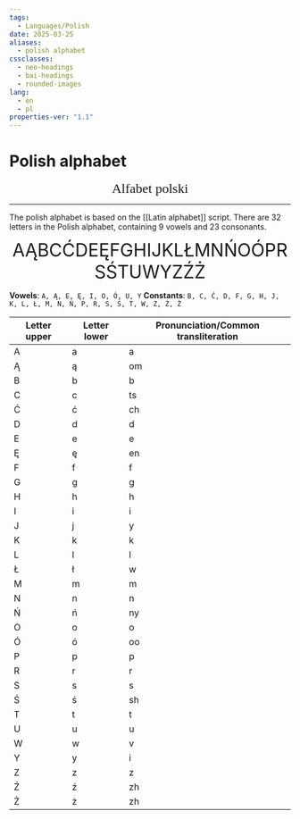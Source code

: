 ```yaml
---
tags:
  - Languages/Polish
date: 2025-03-25
aliases:
  - polish alphabet
cssclasses:
  - neo-headings
  - bai-headings
  - rounded-images
lang:
  - en
  - pl
properties-ver: "1.1"
---
```

# Polish alphabet
<p style="font-size:x-large;text-align:center;margin:0;font-family:Times;">Alfabet polski</p>

***
The polish alphabet is based on the [[Latin alphabet]] script. There are 32 letters in the Polish alphabet, containing 9 vowels and 23 consonants.

<p style="font-size:xx-large;text-align:center;margin:0;">AĄBCĆDEĘFGHIJKLŁMNŃOÓPRSŚTUWYZŹŻ</p>

**Vowels**: `A, Ą, E, Ę, I, O, Ó, U, Y`
**Constants**: `B, C, Ć, D, F, G, H, J, K, L, Ł, M, N, Ń, P, R, S, Ś, T, W, Z, Ź, Ż`

| Letter upper | Letter lower | Pronunciation/Common transliteration |
| ------------ | ------------ | ------------------------------------ |
| A            | a            | a                                    |
| Ą            | ą            | om                                   |
| B            | b            | b                                    |
| C            | c            | ts                                   |
| Ć            | ć            | ch                                   |
| D            | d            | d                                    |
| E            | e            | e                                    |
| Ę            | ę            | en                                   |
| F            | f            | f                                    |
| G            | g            | g                                    |
| H            | h            | h                                    |
| I            | i            | i                                    |
| J            | j            | y                                    |
| K            | k            | k                                    |
| L            | l            | l                                    |
| Ł            | ł            | w                                    |
| M            | m            | m                                    |
| N            | n            | n                                    |
| Ń            | ń            | ny                                   |
| O            | o            | o                                    |
| Ó            | ó            | oo                                   |
| P            | p            | p                                    |
| R            | r            | r                                    |
| S            | s            | s                                    |
| Ś            | ś            | sh                                   |
| T            | t            | t                                    |
| U            | u            | u                                    |
| W            | w            | v                                    |
| Y            | y            | i                                    |
| Z            | z            | z                                    |
| Ź            | ź            | zh                                   |
| Ż            | ż            | zh                                   |

